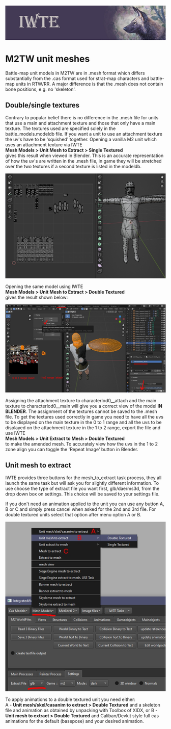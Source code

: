 ![IWTE banner](../IWTEgithub_images/IWTEbanner.jpg)
# M2TW unit meshes
Battle-map unit models in M2TW are in .mesh format which differs substantially from the .cas format used for strat-map characters and battle-map units in RTW/RR.  A major difference is that the .mesh does not contain bone positions, e.g. no 'skeleton'.

## Double/single textures

Contrary to popular belief there is no difference in the .mesh file for units that use a main and attachment texture and those that only have a main texture.  The textures used are specified solely in the battle_models.modeldb file.  If you want a unit to use an attachment texture the uv's have to be 'squished' together.  Opening a vanilla M2 unit which uses an attachment texture via IWTE  
**Mesh Models > Unit Mesh to Extract > Single Textured**  
gives this result when viewed in Blender.  This is an accurate representation of how the uv's are written in the .mesh file, in game they will be stretched over the two textures if a second texture is listed in the modeldb.

![M2_unit_as_single_textured](../IWTEgithub_images/M2_unit_as_single_textured.jpg)

Opening the same model using IWTE  
**Mesh Models > Unit Mesh to Extract > Double Textured**  
gives the result shown below:

![M2_unit_as_double_textured](../IWTEgithub_images/M2_unit_as_double_textured.jpg)

Assigning the attachment texture to characterlod0__attach and the main texture to characterlod0__main will give you a correct view of the model **IN BLENDER**.  The assignment of the textures cannot be saved to the .mesh file.  To get the textures used correctly in game you need to have all the uvs to be displayed on the main texture in the 0 to 1 range and all the uvs to be displayed on the attachment texture in the 1 to 2 range, export the file and use IWTE  
**Mesh Models > Unit Extract to Mesh > Double Textured**  
to make the amended mesh.  To accurately view how the uvs in the 1 to 2 zone align you can toggle the 'Repeat Image' button in Blender.

## Unit mesh to extract

IWTE provides three buttons for the mesh_to_extract task process, they all launch the same task but will ask you for slightly different information.  To use choose the type of extract file you want first, glb/dae/ms3d, from the drop down box on settings.  This choice will be saved to your settings file. 

If you don't need an animation applied to the unit you can use any button A, B or C and simply press cancel when asked for the 2nd and 3rd file.  For double textured units select that option after menu option A or B.

![M2_unit_mesh_to_extract](../IWTEgithub_images/M2_unit_mesh_to_extract.jpg)

To apply animations to a double textured unit you need either:  
A - **Unit mesh/skel/casanim to extract > Double Textured** and a skeleton file and animation as obtained by unpacking with Toolbox of XIDX, or
B - **Unit mesh to extract > Double Textured** and Caliban/Devkit style full cas animations for the default (basepose) and your desired animation.
